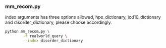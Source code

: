 ### mm_recom.py
index arguments has three options allowed, hpo_dictionary, icd10_dictionary and disorder_dictionary, please choose accordingly.

```bash
python mm_recom.py \
        -f realworld_query \
        --index disorder_dictionary
```